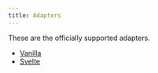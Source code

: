 ```yaml
---
title: Adapters
---
```


These are the officially supported adapters.

- [Vanilla](./vanilla)
- [Svelte](./svelte)
